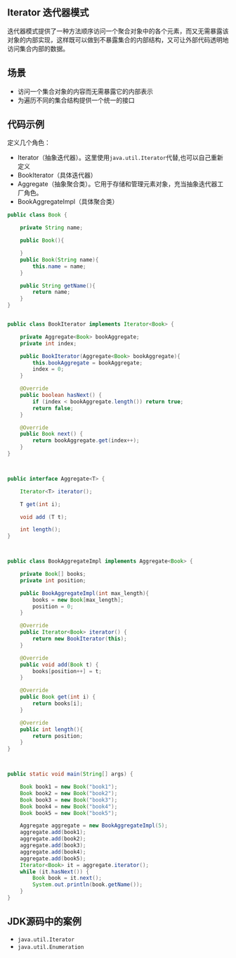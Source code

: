 Iterator 迭代器模式
--------

迭代器模式提供了一种方法顺序访问一个聚合对象中的各个元素，而又无需暴露该对象的内部实现，这样既可以做到不暴露集合的内部结构，又可让外部代码透明地访问集合内部的数据。

## 场景
* 访问一个集合对象的内容而无需暴露它的内部表示
* 为遍历不同的集合结构提供一个统一的接口


## 代码示例
定义几个角色：
* Iterator（抽象迭代器）。这里使用`java.util.Iterator`代替,也可以自己重新定义
* BookIterator（具体迭代器）
* Aggregate（抽象聚合类）。它用于存储和管理元素对象，充当抽象迭代器工厂角色。
* BookAggregateImpl（具体聚合类）

```java
public class Book {

    private String name;

    public Book(){

    }
    public Book(String name){
        this.name = name;
    }

    public String getName(){
        return name;
    }
}


public class BookIterator implements Iterator<Book> {

    private Aggregate<Book> bookAggregate;
    private int index;

    public BookIterator(Aggregate<Book> bookAggregate){
        this.bookAggregate = bookAggregate;
        index = 0;
    }

    @Override
    public boolean hasNext() {
        if (index < bookAggregate.length()) return true;
        return false;
    }

    @Override
    public Book next() {
        return bookAggregate.get(index++);
    }
}



public interface Aggregate<T> {

    Iterator<T> iterator();

    T get(int i);

    void add (T t);

    int length();
}



public class BookAggregateImpl implements Aggregate<Book> {

    private Book[] books;
    private int position;

    public BookAggregateImpl(int max_length){
        books = new Book[max_length];
        position = 0;
    }

    @Override
    public Iterator<Book> iterator() {
        return new BookIterator(this);
    }

    @Override
    public void add(Book t) {
        books[position++] = t;
    }

    @Override
    public Book get(int i) {
        return books[i];
    }

    @Override
    public int length(){
        return position;
    }
}



public static void main(String[] args) {

    Book book1 = new Book("book1");
    Book book2 = new Book("book2");
    Book book3 = new Book("book3");
    Book book4 = new Book("book4");
    Book book5 = new Book("book5");

    Aggregate aggregate = new BookAggregateImpl(5);
    aggregate.add(book1);
    aggregate.add(book2);
    aggregate.add(book3);
    aggregate.add(book4);
    aggregate.add(book5);
    Iterator<Book> it = aggregate.iterator();
    while (it.hasNext()) {
        Book book = it.next();
        System.out.println(book.getName());
    }
}
```

## JDK源码中的案例
* `java.util.Iterator`
* `java.util.Enumeration`
